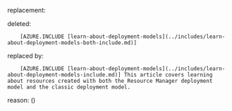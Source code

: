 replacement:

deleted:

		[AZURE.INCLUDE [learn-about-deployment-models](../includes/learn-about-deployment-models-both-include.md)]

replaced by:

		[AZURE.INCLUDE [learn-about-deployment-models](../includes/learn-about-deployment-models-include.md)] This article covers learning about resources created with both the Resource Manager deployment model and the classic deployment model.

reason: ()

